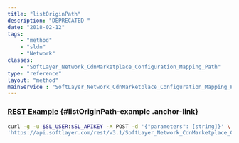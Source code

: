 ```yaml
---
title: "listOriginPath"
description: "DEPRECATED "
date: "2018-02-12"
tags:
    - "method"
    - "sldn"
    - "Network"
classes:
    - "SoftLayer_Network_CdnMarketplace_Configuration_Mapping_Path"
type: "reference"
layout: "method"
mainService : "SoftLayer_Network_CdnMarketplace_Configuration_Mapping_Path"
---
```


### [REST Example](#listOriginPath-example) <a href="/article/rest/"><i class="fas fa-question"></i></a> {#listOriginPath-example .anchor-link} 
```bash
curl -g -u $SL_USER:$SL_APIKEY -X POST -d '{"parameters": [string]}' \
'https://api.softlayer.com/rest/v3.1/SoftLayer_Network_CdnMarketplace_Configuration_Mapping_Path/listOriginPath'
```
